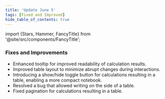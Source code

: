 ```yaml
---
title: 'Update June 5'
tags: [Fixed and Improved]
hide_table_of_contents: true
---
```


import {Stars, Hammer, FancyTitle} from '@site/src/components/FancyTitle';

### <FancyTitle icon={Hammer}>Fixes and Improvements</FancyTitle>

- Enhanced tooltip for improved readability of calculation results.
- Improved table layout to minimize abrupt changes during interactions.
- Introducing a show/hide toggle button for calculations resulting in a table, enabling a more compact notebook.
- Resolved a bug that allowed writing on the side of a table.
- Fixed pagination for calculations resulting in a table.
